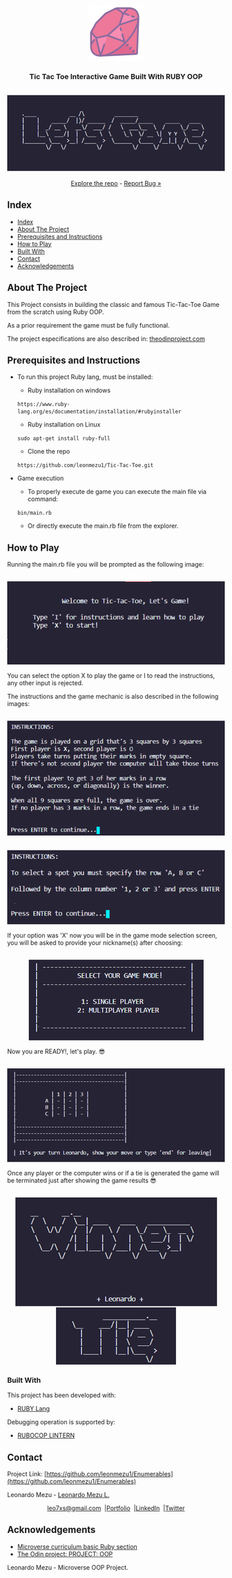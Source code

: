 <p align="center">
  <img src="img/Ruby_lang_small.png" alt="Ruby_lang">
  <br />
  <h3 align="center"><strong>Tic Tac Toe Interactive Game Built With RUBY OOP</strong></h3>
  <p align="center">
    <br />
  <img src="img/Flash_1.png" alt="Flash">
  <br />
  <br />
    <a href="https://github.com/leonmezu1/Tic-Tac-Toe"> Explore the repo</a> - <a href="https://github.com/leonmezu1/Tic-Tac-Toe/issues">Report Bug »</a>
  </p>
</p>
<!-- TABLE OF CONTENTS -->

## Index

- [Index](#index)
- [About The Project](#about-the-project)
- [Prerequisites and Instructions](#prerequisites-and-instructions)
- [How to Play](#how-to-play)
- [Built With](#built-with)
- [Contact](#contact)
- [Acknowledgements](#acknowledgements)

<!-- ABOUT THE PROJECT -->

## About The Project

This Project consists in building the classic and famous Tic-Tac-Toe Game from the scratch using Ruby OOP.

As a prior requirement the game must be fully functional.

The project especifications are also described in: [theodinproject.com](https://www.theodinproject.com/courses/ruby-programming/lessons/oop)

## Prerequisites and Instructions

- To run this project Ruby lang, must be installed:

  - Ruby installation on windows

  `https://www.ruby-lang.org/es/documentation/installation/#rubyinstaller`

  - Ruby installation on Linux

  `sudo apt-get install ruby-full`

  - Clone the repo

  `https://github.com/leonmezu1/Tic-Tac-Toe.git`

- Game execution

  - To properly execute de game you can execute the main file via command:

  `bin/main.rb`

  - Or directly execute the main.rb file from the explorer.

## How to Play

Running the main.rb file you will be prompted as the following image:

<p align="center">
 <br />
 <img src="img/Welcome.png" alt="Welcome">
 <br />
</p>

You can select the option X to play the game or I to read the instructions, any other input is rejected.

The instructions and the game mechanic is also described in the following images:

<p align="center">
  <br />
 <img src="img/Instructions_1.png" alt="Instructions">
 <br />
</p>

<p align="center">
  <br />
 <img src="img/Instructions_2.png" alt="Instructions">
 <br />
</p>

If your option was 'X' now you will be in the game mode selection screen, you will be asked to provide your nickname(s) after choosing:

<p align="center">
  <br />
 <img src="img/Game_selection.png" alt="Selection">
 <br />
</p>

Now you are READY!, let's play. 😎

<p align="center">
  <br />
 <img src="img/Board.png" alt="Board">
 <br />
</p>

Once any player or the computer wins or if a tie is generated the game will be terminated just after showing the game results 😎

<p align="center">
  <br />
 <img src="img/Winner.png" alt="Winner">
  <br />
  <img src="img/Tie.png" alt="Tie">
 <br />
</p>

### Built With

This project has been developed with:

- [RUBY Lang](https://www.ruby-lang.org/es/)

Debugging operation is supported by:

- [RUBOCOP LINTERN](https://github.com/microverseinc/linters-config/tree/master/ruby)

<!-- CONTACT -->

## Contact

<p align="center">

Project Link: [https://github.com/leonmezu1/Enumerables](https://github.com/leonmezu1/Enumerables)

<p align="center">

Leonardo Mezu - [Leonardo Mezu L.](https://github.com/leonmezu1)

</p>
<p align="center" style="display: flex; justify-content: center; align-items: center;">
    <a target="_blank" href="https://mail.google.com/mail/?view=cm&fs=1&tf=1&to=leo7xs@gmail.com">
      leo7xs@gmail.com
    </a> &nbsp; |
    <a target="_blank" href="https://github.com/leonmezu1?tab=repositories">
      Portfolio
    </a> &nbsp; |
    <a target="_blank" href="https://www.linkedin.com/in/leonardomezlob/">
      LinkedIn
    </a> &nbsp; |
    <a target="_blank" href="https://twitter.com/https://twitter.com/leonmezu">
      Twitter
    </a>
</p>
<!-- ACKNOWLEDGEMENTS -->

## Acknowledgements

- [Microverse curriculum basic Ruby section](https://www.microverse.org/?grsf=6ns691)
- [The Odin project: PROJECT: OOP](https://www.theodinproject.com/courses/ruby-programming/lessons/oop)

Leonardo Mezu - Microverse OOP Project.
